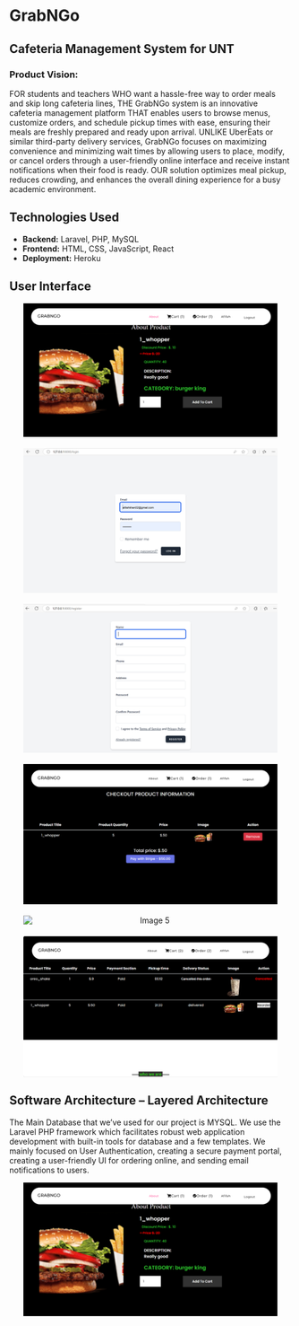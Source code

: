 # GrabNGo
## Cafeteria Management System for UNT 

### Product Vision:
FOR students and teachers WHO want a hassle-free way to order meals and skip long cafeteria lines, THE GrabNGo system is an innovative cafeteria management platform THAT enables users to browse menus, customize orders, and schedule pickup times with ease, ensuring their meals are freshly prepared and ready upon arrival. UNLIKE UberEats or similar third-party delivery services, GrabNGo focuses on maximizing convenience and minimizing wait times by allowing users to place, modify, or cancel orders through a user-friendly online interface and receive instant notifications when their food is ready. OUR solution optimizes meal pickup, reduces crowding, and enhances the overall dining experience for a busy academic environment.

## Technologies Used  
- **Backend:** Laravel, PHP, MySQL  
- **Frontend:** HTML, CSS, JavaScript, React  
- **Deployment:** Heroku  

## User Interface

<div align="center">
    <img src="/UI screens/Picture1.png" alt="Image 1" style="width: 90%; height: auto; display: block; margin-bottom: 20px;">
    <img src="/UI screens/Picture2.png" alt="Image 2" style="width: 90%; height: auto; display: block; margin-bottom: 20px;">
    <img src="/UI screens/Picture3.png" alt="Image 3" style="width: 90%; height: auto; display: block; margin-bottom: 20px;">
    <img src="/UI screens/Picture6.png" alt="Image 4" style="width: 90%; height: auto; display: block; margin-bottom: 20px;">
    <img src="/UI screens/Picture7.png" alt="Image 5" style="width: 90%; height: auto; display: block; margin-bottom: 20px;">
    <img src="/UI screens/Picture8.png" alt="Image 6" style="width: 90%; height: auto; display: block;">
</div>


## Software Architecture – Layered Architecture

The Main Database that we’ve used for our project is MYSQL. We use the Laravel PHP framework which facilitates robust web application development with built-in tools for database and a few templates. We mainly focused on User Authentication, creating a secure payment portal, creating a user-friendly UI for ordering online, and sending email notifications to users.

<div align="center">
    <img src="/UI screens/Picture1.png" alt="Image 1" style="width: 90%; height: auto; display: block; margin-bottom: 20px;">
</div>
